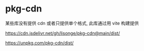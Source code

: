 # pkg-cdn

某些库没有提供 cdn 或者只提供单个格式, 此库通过用 vite 构建提供

<https://cdn.jsdelivr.net/gh/lisonge/pkg-cdn@main/dist/>

<https://unpkg.com/pkg-cdn/dist/>
